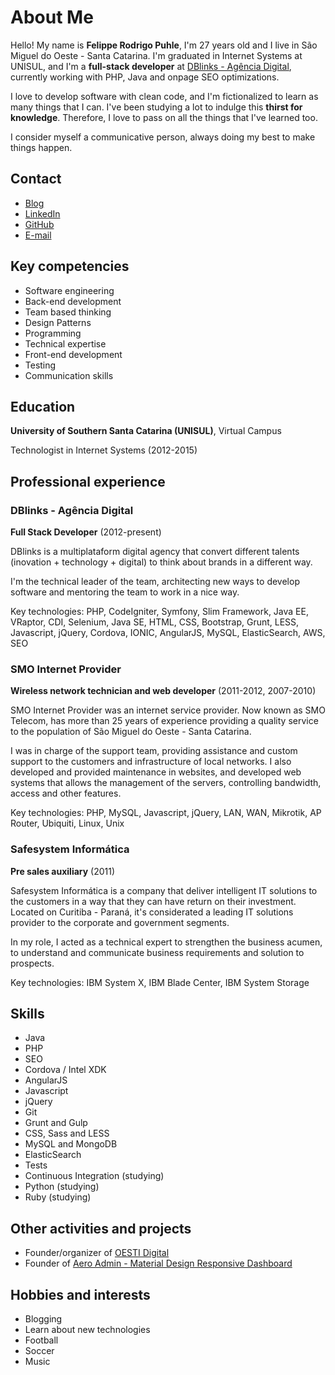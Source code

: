 # About Me

Hello! My name is **Felippe Rodrigo Puhle**, I'm 27 years old and I live in São Miguel do Oeste - Santa Catarina. I'm graduated in Internet Systems at UNISUL, and I'm a **full-stack developer** at [DBlinks - Agência Digital](http://www.dblinks.com.br), currently working with PHP, Java and onpage SEO optimizations.

I love to develop software with clean code, and I'm fictionalized to learn as many things that I can. I've been studying a lot to indulge this **thirst for knowledge**. Therefore, I love to pass on all the things that I've learned too.

I consider myself a communicative person, always doing my best to make things happen.


## Contact

- [Blog](https://felippepuhle.github.io)
- [LinkedIn](https://www.linkedin.com/in/lippep)
- [GitHub](https://github.com/felippepuhle)
- [E-mail](mailto:felippe.puhle@gmail.com)


## Key competencies

- Software engineering
- Back-end development
- Team based thinking
- Design Patterns
- Programming
- Technical expertise
- Front-end development
- Testing
- Communication skills
  

## Education

**University of Southern Santa Catarina (UNISUL)**, Virtual Campus

Technologist in Internet Systems (2012-2015)


## Professional experience

### DBlinks - Agência Digital

**Full Stack Developer** (2012-present)

DBlinks is a multiplataform digital agency that convert different talents (inovation + technology + digital) to think about brands in a different way.

I'm the technical leader of the team, architecting new ways to develop software and mentoring the team to work in a nice way. 

Key technologies: PHP, CodeIgniter, Symfony, Slim Framework, Java EE, VRaptor, CDI, Selenium, Java SE, HTML, CSS, Bootstrap, Grunt, LESS, Javascript, jQuery, Cordova, IONIC, AngularJS, MySQL, ElasticSearch, AWS, SEO

### SMO Internet Provider

**Wireless network technician and web developer** (2011-2012, 2007-2010)

SMO Internet Provider was an internet service provider. Now known as SMO Telecom, has more than 25 years of experience providing a quality service to the population of São Miguel do Oeste - Santa Catarina.

I was in charge of the support team, providing assistance and custom support to the customers and infrastructure of local networks. I also developed and provided maintenance in websites, and developed web systems that allows the management of the servers, controlling bandwidth, access and other features.

Key technologies: PHP, MySQL, Javascript, jQuery, LAN, WAN, Mikrotik, AP Router, Ubiquiti, Linux, Unix

### Safesystem Informática

**Pre sales auxiliary** (2011)

Safesystem Informática is a company that deliver intelligent IT solutions to the customers in a way that they can have return on their investment. Located on Curitiba - Paraná, it's considerated a leading IT solutions provider to the corporate and government segments.

In my role, I acted as a technical expert to strengthen the business acumen, to understand and communicate business requirements and solution to prospects. 

Key technologies: IBM System X, IBM Blade Center, IBM System Storage


## Skills

- Java
- PHP
- SEO
- Cordova / Intel XDK
- AngularJS
- Javascript
- jQuery
- Git
- Grunt and Gulp
- CSS, Sass and LESS
- MySQL and MongoDB
- ElasticSearch
- Tests
- Continuous Integration (studying)
- Python (studying)
- Ruby (studying)


## Other activities and projects
- Founder/organizer of [OESTI Digital](https://www.oestidigital.com.br/)
- Founder of [Aero Admin - Material Design Responsive Dashboard](http://demo.felippepuhle.com.br/aero/)


## Hobbies and interests
- Blogging
- Learn about new technologies
- Football
- Soccer
- Music
